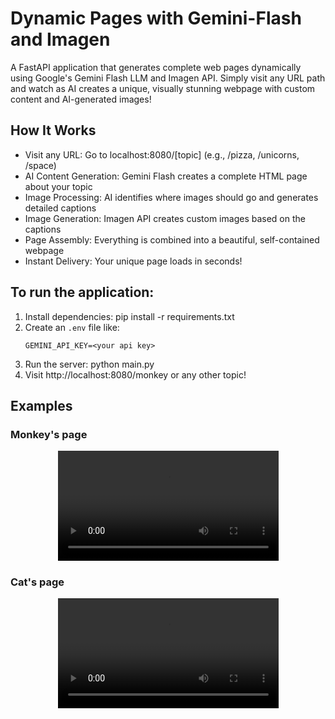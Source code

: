 # Dynamic Pages with Gemini-Flash and Imagen

A FastAPI application that generates complete web pages dynamically using Google's Gemini Flash LLM and Imagen API. Simply visit any URL path and watch as AI creates a unique, visually stunning webpage with custom content and AI-generated images! 

## How It Works

- Visit any URL: Go to localhost:8080/[topic] (e.g., /pizza, /unicorns, /space)
- AI Content Generation: Gemini Flash creates a complete HTML page about your topic
- Image Processing: AI identifies where images should go and generates detailed captions
- Image Generation: Imagen API creates custom images based on the captions
- Page Assembly: Everything is combined into a beautiful, self-contained webpage
- Instant Delivery: Your unique page loads in seconds!

## To run the application:
1. Install dependencies: pip install -r requirements.txt
2. Create an `.env` file like:
    ```
    GEMINI_API_KEY=<your api key>
    ```
3. Run the server: python main.py
4. Visit http://localhost:8080/monkey or any other topic!

## Examples

### Monkey's page
<div align="center">
  <video src="https://github.com/user-attachments/assets/330f6445-2b27-42d7-a293-cb33d798f0de" width="70%"> </video>
</div>

### Cat's page
<div align="center">
  <video src="https://github.com/user-attachments/assets/49e1cc0a-d209-4f57-b3b6-5de404c011fa" width="70%"> </video>
</div>
